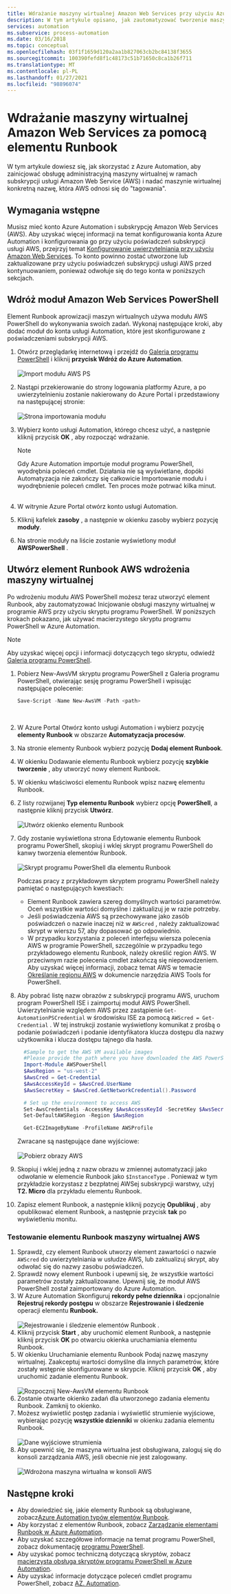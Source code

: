 ```yaml
---
title: Wdrażanie maszyny wirtualnej Amazon Web Services przy użyciu Azure Automation elementu Runbook
description: W tym artykule opisano, jak zautomatyzować tworzenie maszyny wirtualnej Amazon Web Services.
services: automation
ms.subservice: process-automation
ms.date: 03/16/2018
ms.topic: conceptual
ms.openlocfilehash: 03f1f1659d120a2aa1b827063cb2bc84138f3655
ms.sourcegitcommit: 100390fefd8f1c48173c51b71650c8ca1b26f711
ms.translationtype: MT
ms.contentlocale: pl-PL
ms.lasthandoff: 01/27/2021
ms.locfileid: "98896074"
---
```

# <a name="deploy-an-amazon-web-services-vm-with-a-runbook"></a>Wdrażanie maszyny wirtualnej Amazon Web Services za pomocą elementu Runbook

W tym artykule dowiesz się, jak skorzystać z Azure Automation, aby zainicjować obsługę administracyjną maszyny wirtualnej w ramach subskrypcji usługi Amazon Web Service (AWS) i nadać maszynie wirtualnej konkretną nazwę, która AWS odnosi się do "tagowania".

## <a name="prerequisites"></a>Wymagania wstępne

Musisz mieć konto Azure Automation i subskrypcję Amazon Web Services (AWS). Aby uzyskać więcej informacji na temat konfigurowania konta Azure Automation i konfigurowania go przy użyciu poświadczeń subskrypcji usługi AWS, przejrzyj temat [Konfigurowanie uwierzytelniania przy użyciu Amazon Web Services](automation-config-aws-account.md). To konto powinno zostać utworzone lub zaktualizowane przy użyciu poświadczeń subskrypcji usługi AWS przed kontynuowaniem, ponieważ odwołuje się do tego konta w poniższych sekcjach.

## <a name="deploy-amazon-web-services-powershell-module"></a>Wdróż moduł Amazon Web Services PowerShell

Element Runbook aprowizacji maszyn wirtualnych używa modułu AWS PowerShell do wykonywania swoich zadań. Wykonaj następujące kroki, aby dodać moduł do konta usługi Automation, które jest skonfigurowane z poświadczeniami subskrypcji AWS.  

1. Otwórz przeglądarkę internetową i przejdź do [Galeria programu PowerShell](https://www.powershellgallery.com/packages/AWSPowerShell/) i kliknij **przycisk Wdróż do Azure Automation**.<br><br> ![Import modułu AWS PS](./media/automation-scenario-aws-deployment/powershell-gallery-download-awsmodule.png)
2. Nastąpi przekierowanie do strony logowania platformy Azure, a po uwierzytelnieniu zostanie nakierowany do Azure Portal i przedstawiony na następującej stronie:<br><br> ![Strona importowania modułu](./media/automation-scenario-aws-deployment/deploy-aws-powershell-module-parameters.png)
3. Wybierz konto usługi Automation, którego chcesz użyć, a następnie kliknij przycisk **OK** , aby rozpocząć wdrażanie.

   > [!NOTE]
   > Gdy Azure Automation importuje moduł programu PowerShell, wyodrębnia poleceń cmdlet. Działania nie są wyświetlane, dopóki Automatyzacja nie zakończy się całkowicie Importowanie modułu i wyodrębnienie poleceń cmdlet. Ten proces może potrwać kilka minut.  
   > <br>

1. W witrynie Azure Portal otwórz konto usługi Automation.
2. Kliknij kafelek **zasoby** , a następnie w okienku zasoby wybierz pozycję **moduły**.
3. Na stronie moduły na liście zostanie wyświetlony moduł **AWSPowerShell** .

## <a name="create-aws-deploy-vm-runbook"></a>Utwórz element Runbook AWS wdrożenia maszyny wirtualnej

Po wdrożeniu modułu AWS PowerShell możesz teraz utworzyć element Runbook, aby zautomatyzować Inicjowanie obsługi maszyny wirtualnej w programie AWS przy użyciu skryptu programu PowerShell. W poniższych krokach pokazano, jak używać macierzystego skryptu programu PowerShell w Azure Automation.  

> [!NOTE]
> Aby uzyskać więcej opcji i informacji dotyczących tego skryptu, odwiedź [Galeria programu PowerShell](https://www.powershellgallery.com/packages/New-AwsVM/).
> 

1. Pobierz New-AwsVM skryptu programu PowerShell z Galeria programu PowerShell, otwierając sesję programu PowerShell i wpisując następujące polecenie:<br>
   ```powershell
   Save-Script -Name New-AwsVM -Path <path>
   ```
   <br>
2. W Azure Portal Otwórz konto usługi Automation i wybierz pozycję **elementy Runbook** w obszarze **Automatyzacja procesów**.  
3. Na stronie elementy Runbook wybierz pozycję **Dodaj element Runbook**.
4. W okienku Dodawanie elementu Runbook wybierz pozycję **szybkie tworzenie** , aby utworzyć nowy element Runbook.
5. W okienku właściwości elementu Runbook wpisz nazwę elementu Runbook.
6. Z listy rozwijanej **Typ elementu Runbook** wybierz opcję **PowerShell**, a następnie kliknij przycisk **Utwórz**.<br><br> ![Utwórz okienko elementu Runbook](./media/automation-scenario-aws-deployment/runbook-quickcreate-properties.png)
7. Gdy zostanie wyświetlona strona Edytowanie elementu Runbook programu PowerShell, skopiuj i wklej skrypt programu PowerShell do kanwy tworzenia elementów Runbook.<br><br> ![Skrypt programu PowerShell dla elementu Runbook](./media/automation-scenario-aws-deployment/runbook-powershell-script.png)<br>
   
    Podczas pracy z przykładowym skryptem programu PowerShell należy pamiętać o następujących kwestiach:

    * Element Runbook zawiera szereg domyślnych wartości parametrów. Oceń wszystkie wartości domyślne i zaktualizuj je w razie potrzeby.
    * Jeśli poświadczenia AWS są przechowywane jako zasób poświadczeń o nazwie inaczej niż w `AWScred` , należy zaktualizować skrypt w wierszu 57, aby dopasować go odpowiednio.  
    * W przypadku korzystania z poleceń interfejsu wiersza polecenia AWS w programie PowerShell, szczególnie w przypadku tego przykładowego elementu Runbook, należy określić region AWS. W przeciwnym razie polecenia cmdlet zakończą się niepowodzeniem. Aby uzyskać więcej informacji, zobacz temat AWS w temacie [Określanie regionu AWS](https://docs.aws.amazon.com/powershell/latest/userguide/pstools-installing-specifying-region.html) w dokumencie narzędzia AWS Tools for PowerShell.  

8. Aby pobrać listę nazw obrazów z subskrypcji programu AWS, uruchom program PowerShell ISE i zaimportuj moduł AWS PowerShell. Uwierzytelnianie względem AWS przez zastąpienie `Get-AutomationPSCredential` w środowisku ISE za pomocą `AWScred = Get-Credential` . W tej instrukcji zostanie wyświetlony komunikat z prośbą o podanie poświadczeń i podanie identyfikatora klucza dostępu dla nazwy użytkownika i klucza dostępu tajnego dla hasła. 

      ```powershell
        #Sample to get the AWS VM available images
        #Please provide the path where you have downloaded the AWS PowerShell module
        Import-Module AWSPowerShell
        $AwsRegion = "us-west-2"
        $AwsCred = Get-Credential
        $AwsAccessKeyId = $AwsCred.UserName
        $AwsSecretKey = $AwsCred.GetNetworkCredential().Password
   
        # Set up the environment to access AWS
        Set-AwsCredentials -AccessKey $AwsAccessKeyId -SecretKey $AwsSecretKey -StoreAs AWSProfile
        Set-DefaultAWSRegion -Region $AwsRegion
   
        Get-EC2ImageByName -ProfileName AWSProfile
      ```
        
    Zwracane są następujące dane wyjściowe:<br><br>
   ![Pobierz obrazy AWS](./media/automation-scenario-aws-deployment/powershell-ise-output.png)<br>  
9. Skopiuj i wklej jedną z nazw obrazu w zmiennej automatyzacji jako odwołanie w elemencie Runbook jako `$InstanceType` . Ponieważ w tym przykładzie korzystasz z bezpłatnej AWSej subskrypcji warstwy, użyj **T2. Micro** dla przykładu elementu Runbook.  
10. Zapisz element Runbook, a następnie kliknij pozycję **Opublikuj** , aby opublikować element Runbook, a następnie przycisk **tak** po wyświetleniu monitu.

### <a name="test-the-aws-vm-runbook"></a>Testowanie elementu Runbook maszyny wirtualnej AWS

1. Sprawdź, czy element Runbook utworzy element zawartości o nazwie `AWScred` do uwierzytelniania w usłudze AWS, lub zaktualizuj skrypt, aby odwołać się do nazwy zasobu poświadczeń.    
2. Sprawdź nowy element Runbook i upewnij się, że wszystkie wartości parametrów zostały zaktualizowane.
Upewnij się, że moduł AWS PowerShell został zaimportowany do Azure Automation.  
3. W Azure Automation Skonfiguruj **rekordy pełne dziennika** i opcjonalnie **Rejestruj rekordy postępu** w obszarze **Rejestrowanie i śledzenie** operacji elementu **Runbook.**<br><br> ![Rejestrowanie i śledzenie elementów Runbook ](./media/automation-scenario-aws-deployment/runbook-settings-logging-and-tracing.png) .  
4. Kliknij przycisk **Start** , aby uruchomić element Runbook, a następnie kliknij przycisk **OK** po otwarciu okienka uruchamiania elementu Runbook.
5. W okienku Uruchamianie elementu Runbook Podaj nazwę maszyny wirtualnej. Zaakceptuj wartości domyślne dla innych parametrów, które zostały wstępnie skonfigurowane w skrypcie. Kliknij przycisk **OK** , aby uruchomić zadanie elementu Runbook.<br><br> ![Rozpocznij New-AwsVM elementu Runbook](./media/automation-scenario-aws-deployment/runbook-start-job-parameters.png)
6. Zostanie otwarte okienko zadań dla utworzonego zadania elementu Runbook. Zamknij to okienko.
7. Możesz wyświetlić postęp zadania i wyświetlić strumienie wyjściowe, wybierając pozycję **wszystkie dzienniki** w okienku zadania elementu Runbook.<br><br> ![Dane wyjściowe strumienia](./media/automation-scenario-aws-deployment/runbook-job-streams-output.png)
8. Aby upewnić się, że maszyna wirtualna jest obsługiwana, zaloguj się do konsoli zarządzania AWS, jeśli obecnie nie jest zalogowany.<br><br> ![Wdrożona maszyna wirtualna w konsoli AWS](./media/automation-scenario-aws-deployment/aws-instances-status.png)

## <a name="next-steps"></a>Następne kroki
 
* Aby dowiedzieć się, jakie elementy Runbook są obsługiwane, zobacz[Azure Automation typów elementów Runbook](automation-runbook-types.md).
* Aby korzystać z elementów Runbook, zobacz [Zarządzanie elementami Runbook w Azure Automation](manage-runbooks.md).
* Aby uzyskać szczegółowe informacje na temat programu PowerShell, zobacz dokumentację [programu PowerShell](/powershell/scripting/overview).
* Aby uzyskać pomoc techniczną dotyczącą skryptów, zobacz [macierzysta obsługa skryptów programu PowerShell w Azure Automation](https://azure.microsoft.com/blog/announcing-powershell-script-support-azure-automation-2/).
* Aby uzyskać informacje dotyczące poleceń cmdlet programu PowerShell, zobacz [AZ. Automation](/powershell/module/az.automation).
